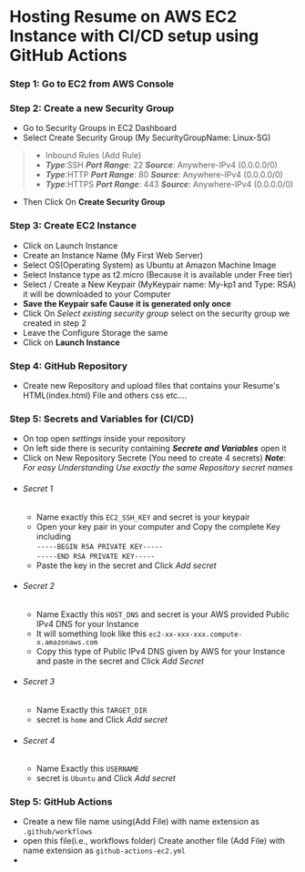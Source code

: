 # Hosting Resume on AWS EC2 Instance with CI/CD setup using GitHub Actions
### Step 1: Go to EC2 from AWS Console 

### Step 2: Create a new Security Group
  * Go to Security Groups in EC2 Dashboard
  * Select Create Security Group (My SecurityGroupName: Linux-SG)
  > * Inbound Rules (Add Rule)
  > * ***Type***:SSH    ***Port Range***: 22   ***Source***: Anywhere-IPv4 (0.0.0.0/0)
  > * ***Type***:HTTP    ***Port Range***: 80   ***Source***: Anywhere-IPv4 (0.0.0.0/0)
  > * ***Type***:HTTPS    ***Port Range***: 443   ***Source***: Anywhere-IPv4 (0.0.0.0/0)
  >  
  * Then Click On **Create Security Group**
 
### Step 3: Create EC2 Instance
  * Click on Launch Instance
  * Create an Instance Name (My First Web Server)
  * Select OS(Operating System) as Ubuntu at Amazon Machine Image
  * Select Instance type as t2.micro (Because it is available under Free tier)
  * Select / Create a New Keypair (MyKeypair name: My-kp1 and Type: RSA) it will be downloaded to your Computer
  * **Save the Keypair safe Cause it is generated only once**
  * Click On *Select existing security group* select on the security group we created in step 2
  * Leave the Configure Storage the same
  * Click on **Launch Instance**
    
### Step 4: GitHub Repository
  * Create new Repository and upload files that contains your Resume's HTML(index.html) File and others css etc....

### Step 5: Secrets and Variables for (CI/CD)
  * On top open *settings* inside your repository
  * On left side there is security containing ***Secrete and Variables*** open it
  * Click on New Repository Secrete (You need to create 4 secrets)
  ***Note***: *For easy Understanding Use exactly the same Repository secret names*
  * ###### Secret 1
      * Name exactly this `EC2_SSH_KEY` and secret is your keypair 
      * Open your key pair in your computer and Copy the complete Key including <br>
        ` -----BEGIN RSA PRIVATE KEY----- ` <br>
        ` -----END RSA PRIVATE KEY----- `
      * Paste the key in the secret and Click *Add secret*
  * ###### Secret 2
      * Name Exactly this `HOST_DNS` and secret is your AWS provided Public IPv4 DNS for your Instance
      * It will something look like this `ec2-xx-xxx-xxx.compute-x.amazonaws.com`
      * Copy this type of Public IPv4 DNS given by AWS for your Instance and paste in the secret and Click *Add Secret*
  * ###### Secret 3
      * Name Exactly this `TARGET_DIR`
      * secret is `home` and Click *Add secret*
  * ###### Secret 4
      * Name Exactly this `USERNAME`
      * secret is `Ubuntu` and Click *Add secret*
        
### Step 5: GitHub Actions
  * Create a new file name using(Add File) with name extension as `.github/workflows`
  * open this file(i.e., workflows folder) Create another file (Add File) with name extension as `github-actions-ec2.yml`
  * 
